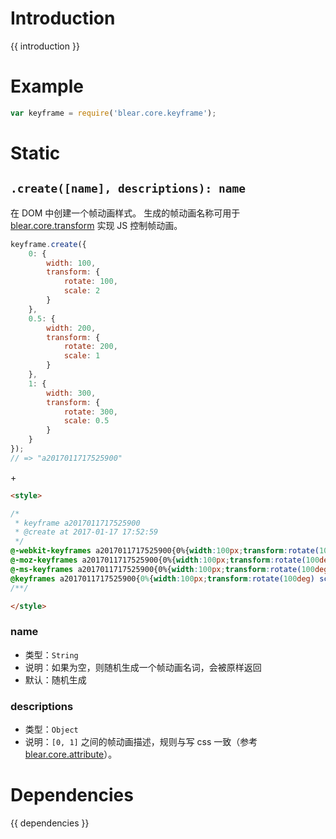 # Introduction
{{ introduction }}





# Example
```js
var keyframe = require('blear.core.keyframe');
```






# Static

## `.create([name], descriptions): name`
在 DOM 中创建一个帧动画样式。
生成的帧动画名称可用于 [blear.core.transform](/core/transform.md) 实现 JS 控制帧动画。

```js
keyframe.create({
    0: {
        width: 100,
        transform: {
            rotate: 100,
            scale: 2
        }
    },
    0.5: {
        width: 200,
        transform: {
            rotate: 200,
            scale: 1
        }
    },
    1: {
        width: 300,
        transform: {
            rotate: 300,
            scale: 0.5
        }
    }
});
// => "a2017011717525900"
```

<div class="split text_center">+</div>

```html
<style>

/*
 * keyframe a2017011717525900
 * @create at 2017-01-17 17:52:59
 */
@-webkit-keyframes a2017011717525900{0%{width:100px;transform:rotate(100deg) scale(2);}100%{width:300px;transform:rotate(300deg) scale(0.5);}50%{width:200px;transform:rotate(200deg) scale(1);}}
@-moz-keyframes a2017011717525900{0%{width:100px;transform:rotate(100deg) scale(2);}100%{width:300px;transform:rotate(300deg) scale(0.5);}50%{width:200px;transform:rotate(200deg) scale(1);}}
@-ms-keyframes a2017011717525900{0%{width:100px;transform:rotate(100deg) scale(2);}100%{width:300px;transform:rotate(300deg) scale(0.5);}50%{width:200px;transform:rotate(200deg) scale(1);}}
@keyframes a2017011717525900{0%{width:100px;transform:rotate(100deg) scale(2);}100%{width:300px;transform:rotate(300deg) scale(0.5);}50%{width:200px;transform:rotate(200deg) scale(1);}}
/**/

</style>
```

### name
- 类型：`String`
- 说明：如果为空，则随机生成一个帧动画名词，会被原样返回
- 默认：随机生成

### descriptions
- 类型：`Object`
- 说明：`[0, 1]` 之间的帧动画描述，规则与写 css 一致（参考 [blear.core.attribute](/core/attribute.md)）。





# Dependencies
{{ dependencies }}




